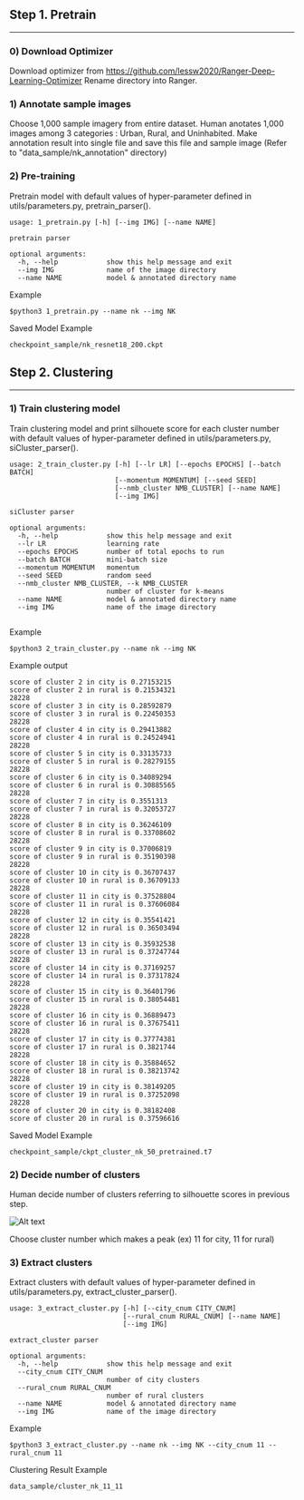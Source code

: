 
## Step 1. Pretrain
***

### 0) Download Optimizer

Download optimizer from https://github.com/lessw2020/Ranger-Deep-Learning-Optimizer
Rename directory into Ranger.

### 1) Annotate sample images

Choose 1,000 sample imagery from entire dataset. Human anotates 1,000 images among 3 categories : Urban, Rural, and Uninhabited. Make annotation result into single file and save this file and sample image (Refer to "data_sample/nk_annotation" directory)


### 2) Pre-training

Pretrain model with default values of hyper-parameter defined in utils/parameters.py, pretrain_parser().


```
usage: 1_pretrain.py [-h] [--img IMG] [--name NAME]

pretrain parser

optional arguments:
  -h, --help            show this help message and exit
  --img IMG             name of the image directory
  --name NAME           model & annotated directory name

```

Example

```$python3 1_pretrain.py --name nk --img NK```

Saved Model Example

```checkpoint_sample/nk_resnet18_200.ckpt```


## Step 2. Clustering
***

### 1) Train clustering model

Train clustering model and print silhouete score for each cluster number with default values of hyper-parameter defined in utils/parameters.py, siCluster_parser().


```
usage: 2_train_cluster.py [-h] [--lr LR] [--epochs EPOCHS] [--batch BATCH]
                          [--momentum MOMENTUM] [--seed SEED]
                          [--nmb_cluster NMB_CLUSTER] [--name NAME]
                          [--img IMG]

siCluster parser

optional arguments:
  -h, --help            show this help message and exit
  --lr LR               learning rate
  --epochs EPOCHS       number of total epochs to run
  --batch BATCH         mini-batch size
  --momentum MOMENTUM   momentum
  --seed SEED           random seed
  --nmb_cluster NMB_CLUSTER, --k NMB_CLUSTER
                        number of cluster for k-means
  --name NAME           model & annotated directory name
  --img IMG             name of the image directory
  
```


Example

```$python3 2_train_cluster.py --name nk --img NK```

Example output
```
score of cluster 2 in city is 0.27153215
score of cluster 2 in rural is 0.21534321
28228
score of cluster 3 in city is 0.28592879
score of cluster 3 in rural is 0.22450353
28228
score of cluster 4 in city is 0.29413882
score of cluster 4 in rural is 0.24524941
28228
score of cluster 5 in city is 0.33135733
score of cluster 5 in rural is 0.28279155
28228
score of cluster 6 in city is 0.34089294
score of cluster 6 in rural is 0.30885565
28228
score of cluster 7 in city is 0.3551313
score of cluster 7 in rural is 0.32053727
28228
score of cluster 8 in city is 0.36246109
score of cluster 8 in rural is 0.33708602
28228
score of cluster 9 in city is 0.37006819
score of cluster 9 in rural is 0.35190398
28228
score of cluster 10 in city is 0.36707437
score of cluster 10 in rural is 0.36709133
28228
score of cluster 11 in city is 0.37528804
score of cluster 11 in rural is 0.37606084
28228
score of cluster 12 in city is 0.35541421
score of cluster 12 in rural is 0.36503494
28228
score of cluster 13 in city is 0.35932538
score of cluster 13 in rural is 0.37247744
28228
score of cluster 14 in city is 0.37169257
score of cluster 14 in rural is 0.37317824
28228
score of cluster 15 in city is 0.36401796
score of cluster 15 in rural is 0.38054481
28228
score of cluster 16 in city is 0.36889473
score of cluster 16 in rural is 0.37675411
28228
score of cluster 17 in city is 0.37774381
score of cluster 17 in rural is 0.3821744
28228
score of cluster 18 in city is 0.35884652
score of cluster 18 in rural is 0.38213742
28228
score of cluster 19 in city is 0.38149205
score of cluster 19 in rural is 0.37252098
28228
score of cluster 20 in city is 0.38182408
score of cluster 20 in rural is 0.37596616
```

Saved Model Example

```checkpoint_sample/ckpt_cluster_nk_50_pretrained.t7```

### 2) Decide number of clusters

Human decide number of clusters referring to silhouette scores in previous step.

![Alt text](silhouette.png)

Choose cluster number which makes a peak (ex) 11 for city, 11 for rural)


### 3) Extract clusters

Extract clusters with default values of hyper-parameter defined in utils/parameters.py, extract_cluster_parser().

```
usage: 3_extract_cluster.py [-h] [--city_cnum CITY_CNUM]
                            [--rural_cnum RURAL_CNUM] [--name NAME]
                            [--img IMG]

extract_cluster parser

optional arguments:
  -h, --help            show this help message and exit
  --city_cnum CITY_CNUM
                        number of city clusters
  --rural_cnum RURAL_CNUM
                        number of rural clusters
  --name NAME           model & annotated directory name
  --img IMG             name of the image directory
```



Example

```$python3 3_extract_cluster.py --name nk --img NK --city_cnum 11 --rural_cnum 11```

Clustering Result Example

```data_sample/cluster_nk_11_11```